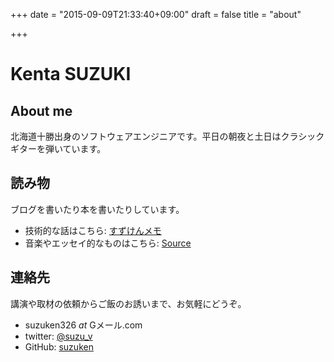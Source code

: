 +++
date = "2015-09-09T21:33:40+09:00"
draft = false
title = "about"

+++

# Kenta SUZUKI

## About me

北海道十勝出身のソフトウェアエンジニアです。平日の朝夜と土日はクラシックギターを弾いています。

## 読み物

ブログを書いたり本を書いたりしています。

* 技術的な話はこちら: [すずけんメモ](http://suzuken.hatenablog.jp)
* 音楽やエッセイ的なものはこちら: [Source](http://blog.kentasuzuki.net)

## 連絡先

講演や取材の依頼からご飯のお誘いまで、お気軽にどうぞ。

* suzuken326 _at_ Gメール.com
* twitter: [@suzu_v](https://twitter.com/suzu_v)
* GitHub: [suzuken](https://github.com/suzuken)
